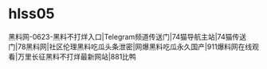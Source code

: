 # hlss05
黑料网-0623-黑料不打烊入口|Telegram频道传送门|74猫导航主站|74猫传送门|78黑料网|社区伦理黑料吃瓜头条泄密|网爆黑料吃瓜永久国产|911爆料网在线观看|万里长征黑料不打烊最新网站|881比鸭
